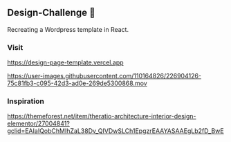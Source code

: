 ## Design-Challenge 🎨
Recreating a Wordpress template in React.

### Visit
https://design-page-template.vercel.app

https://user-images.githubusercontent.com/110164826/226904126-75c81fb3-c095-42d3-ad0e-269de5300868.mov

### Inspiration

https://themeforest.net/item/theratio-architecture-interior-design-elementor/27004841?gclid=EAIaIQobChMIhZaL38Dv_QIVDwSLCh1EpgzrEAAYASAAEgLb2fD_BwE





